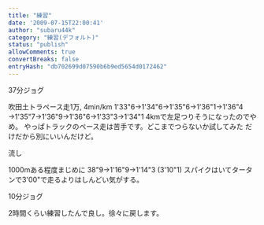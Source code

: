 ```yaml
---
title: "練習"
date: '2009-07-15T22:00:41'
author: "subaru44k"
category: "練習(デフォルト)"
status: "publish"
allowComments: true
convertBreaks: false
entryHash: "db702699d07590b6b9ed5654d0172462"
---
```

37分ジョグ

吹田土トラペース走1万, 4min/km
1'33"6→1'34"6→1'35"6→1'36"1→1'36"4
→1'35"7→1'36"9→1'36"6→1'33"3→1'34"1
4kmで左足つりそうになったのでやめ。
やっぱトラックのペース走は苦手です。どこまでつらないか試してみた
だけだから別にいいんだけど。

流し

1000mある程度まじめに
38"9→1'16"9→1'14"3 (3'10"1)
スパイクはいてタータンで3'00"で走るよりはしんどい気がする。

10分ジョグ

2時間くらい練習したんで良し。徐々に戻します。
